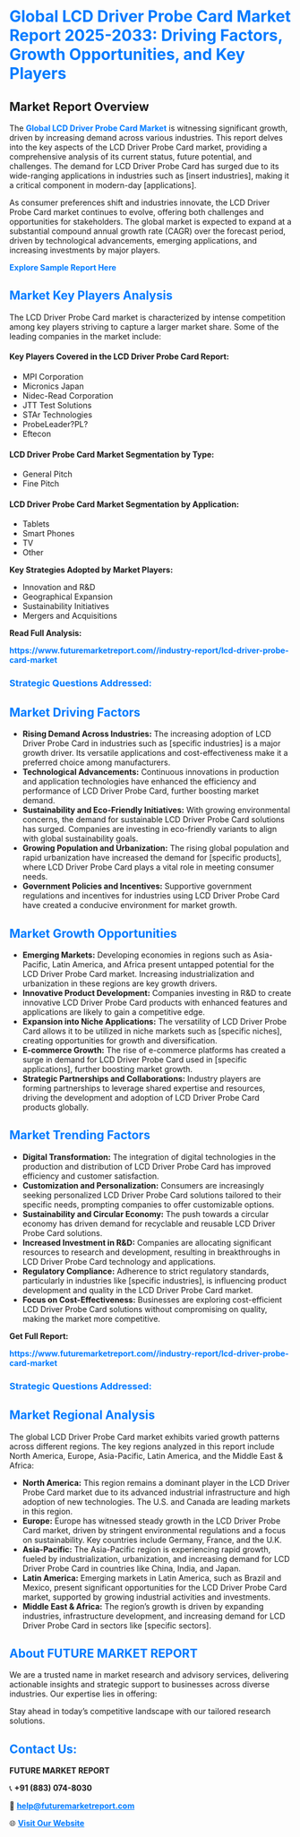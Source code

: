 <h1 style="color: #007BFF;">Global LCD Driver Probe Card Market Report 2025-2033: Driving Factors, Growth Opportunities, and Key Players</h1>

<section id="overview">
<h2>Market Report Overview</h2>
<p>The <a href="https://www.futuremarketreport.com//industry-report/lcd-driver-probe-card-market" style="color: #007BFF; text-decoration: none;"><strong>Global LCD Driver Probe Card Market</strong></a> is witnessing significant growth, driven by increasing demand across various industries. This report delves into the key aspects of the LCD Driver Probe Card market, providing a comprehensive analysis of its current status, future potential, and challenges. The demand for LCD Driver Probe Card has surged due to its wide-ranging applications in industries such as [insert industries], making it a critical component in modern-day [applications].</p>
<p>As consumer preferences shift and industries innovate, the LCD Driver Probe Card market continues to evolve, offering both challenges and opportunities for stakeholders. The global market is expected to expand at a substantial compound annual growth rate (CAGR) over the forecast period, driven by technological advancements, emerging applications, and increasing investments by major players.</p>
</section>

<section id="overview">
<p><a href="https://www.futuremarketreport.com//request-sample/reportId=50300" style="color: #007BFF; text-decoration: none;"><strong>Explore Sample Report Here</strong></a></p>
</section>

<section id="key-players">
<h2 style="color: #007BFF;">Market Key Players Analysis</h2>
<p>The LCD Driver Probe Card market is characterized by intense competition among key players striving to capture a larger market share. Some of the leading companies in the market include:</p>
<h4>Key Players Covered in the LCD Driver Probe Card Report:</h4>
<ul><li>MPI Corporation</li><li>Micronics Japan</li><li>Nidec-Read Corporation</li><li>JTT Test Solutions</li><li>STAr Technologies</li><li>ProbeLeader?PL?</li><li>Eftecon</li></ul>
<h4>LCD Driver Probe Card Market Segmentation by Type:</h4>
<ul><li>General Pitch</li><li>Fine Pitch</li></ul>

<h4>LCD Driver Probe Card Market Segmentation by Application:</h4>
<ul><li>Tablets</li><li>Smart Phones</li><li>TV</li><li>Other</li></ul>
<p><strong>Key Strategies Adopted by Market Players:</strong></p>
<ul>
<li>Innovation and R&D</li>
<li>Geographical Expansion</li>
<li>Sustainability Initiatives</li>
<li>Mergers and Acquisitions</li>
</ul>
</section>

<section>
<p><strong>Read Full Analysis: </strong></p><a href="https://www.futuremarketreport.com//industry-report/lcd-driver-probe-card-market" style="color: #007BFF; text-decoration: none;"><strong>https://www.futuremarketreport.com//industry-report/lcd-driver-probe-card-market</strong></a>
<h3 style="color: #007BFF;">Strategic Questions Addressed:</h3>
</section>

<section id="driving-factors">
<h2 style="color: #007BFF;">Market Driving Factors</h2>
<ul>
<li><strong>Rising Demand Across Industries:</strong> The increasing adoption of LCD Driver Probe Card in industries such as [specific industries] is a major growth driver. Its versatile applications and cost-effectiveness make it a preferred choice among manufacturers.</li>
<li><strong>Technological Advancements:</strong> Continuous innovations in production and application technologies have enhanced the efficiency and performance of LCD Driver Probe Card, further boosting market demand.</li>
<li><strong>Sustainability and Eco-Friendly Initiatives:</strong> With growing environmental concerns, the demand for sustainable LCD Driver Probe Card solutions has surged. Companies are investing in eco-friendly variants to align with global sustainability goals.</li>
<li><strong>Growing Population and Urbanization:</strong> The rising global population and rapid urbanization have increased the demand for [specific products], where LCD Driver Probe Card plays a vital role in meeting consumer needs.</li>
<li><strong>Government Policies and Incentives:</strong> Supportive government regulations and incentives for industries using LCD Driver Probe Card have created a conducive environment for market growth.</li>
</ul>
</section>

<section id="growth-opportunities">
<h2 style="color: #007BFF;">Market Growth Opportunities</h2>
<ul>
<li><strong>Emerging Markets:</strong> Developing economies in regions such as Asia-Pacific, Latin America, and Africa present untapped potential for the LCD Driver Probe Card market. Increasing industrialization and urbanization in these regions are key growth drivers.</li>
<li><strong>Innovative Product Development:</strong> Companies investing in R&D to create innovative LCD Driver Probe Card products with enhanced features and applications are likely to gain a competitive edge.</li>
<li><strong>Expansion into Niche Applications:</strong> The versatility of LCD Driver Probe Card allows it to be utilized in niche markets such as [specific niches], creating opportunities for growth and diversification.</li>
<li><strong>E-commerce Growth:</strong> The rise of e-commerce platforms has created a surge in demand for LCD Driver Probe Card used in [specific applications], further boosting market growth.</li>
<li><strong>Strategic Partnerships and Collaborations:</strong> Industry players are forming partnerships to leverage shared expertise and resources, driving the development and adoption of LCD Driver Probe Card products globally.</li>
</ul>
</section>

<section id="trending-factors">
<h2 style="color: #007BFF;">Market Trending Factors</h2>
<ul>
<li><strong>Digital Transformation:</strong> The integration of digital technologies in the production and distribution of LCD Driver Probe Card has improved efficiency and customer satisfaction.</li>
<li><strong>Customization and Personalization:</strong> Consumers are increasingly seeking personalized LCD Driver Probe Card solutions tailored to their specific needs, prompting companies to offer customizable options.</li>
<li><strong>Sustainability and Circular Economy:</strong> The push towards a circular economy has driven demand for recyclable and reusable LCD Driver Probe Card solutions.</li>
<li><strong>Increased Investment in R&D:</strong> Companies are allocating significant resources to research and development, resulting in breakthroughs in LCD Driver Probe Card technology and applications.</li>
<li><strong>Regulatory Compliance:</strong> Adherence to strict regulatory standards, particularly in industries like [specific industries], is influencing product development and quality in the LCD Driver Probe Card market.</li>
<li><strong>Focus on Cost-Effectiveness:</strong> Businesses are exploring cost-efficient LCD Driver Probe Card solutions without compromising on quality, making the market more competitive.</li>
</ul>
</section>

<section>
<p><strong>Get Full Report: </strong></p><a href="https://www.futuremarketreport.com//industry-report/lcd-driver-probe-card-market" style="color: #007BFF; text-decoration: none;"><strong>https://www.futuremarketreport.com//industry-report/lcd-driver-probe-card-market</strong></a>
<h3 style="color: #007BFF;">Strategic Questions Addressed:</h3>
</section>


<section id="regional-analysis">
<h2 style="color: #007BFF;">Market Regional Analysis</h2>
<p>The global LCD Driver Probe Card market exhibits varied growth patterns across different regions. The key regions analyzed in this report include North America, Europe, Asia-Pacific, Latin America, and the Middle East & Africa:</p>
<ul>
<li><strong>North America:</strong> This region remains a dominant player in the LCD Driver Probe Card market due to its advanced industrial infrastructure and high adoption of new technologies. The U.S. and Canada are leading markets in this region.</li>
<li><strong>Europe:</strong> Europe has witnessed steady growth in the LCD Driver Probe Card market, driven by stringent environmental regulations and a focus on sustainability. Key countries include Germany, France, and the U.K.</li>
<li><strong>Asia-Pacific:</strong> The Asia-Pacific region is experiencing rapid growth, fueled by industrialization, urbanization, and increasing demand for LCD Driver Probe Card in countries like China, India, and Japan.</li>
<li><strong>Latin America:</strong> Emerging markets in Latin America, such as Brazil and Mexico, present significant opportunities for the LCD Driver Probe Card market, supported by growing industrial activities and investments.</li>
<li><strong>Middle East & Africa:</strong> The region’s growth is driven by expanding industries, infrastructure development, and increasing demand for LCD Driver Probe Card in sectors like [specific sectors].</li>
</ul>
</section>

<footer>
<h2 style="color: #007BFF;">About FUTURE MARKET REPORT</h2>
<p>We are a trusted name in market research and advisory services, delivering actionable insights and strategic support to businesses across diverse industries. Our expertise lies in offering:</p>

<p>Stay ahead in today’s competitive landscape with our tailored research solutions.</p>

<h2 style="color: #007BFF;">Contact Us:</h2>
<p><strong>FUTURE MARKET REPORT</strong></p>
<p>📞 <strong>+91 (883) 074-8030</strong></p>
<p>📧 <strong><a href="mailto:help@futuremarketreport.com" style="color: #007BFF;">help@futuremarketreport.com</a></strong></p>
<p>🌐 <strong><a href="https://www.futuremarketreport.com/" style="color: #007BFF;">Visit Our Website</a></strong></p>
</footer>